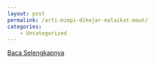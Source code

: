 ```yaml
---
layout: post
permalink: /arti-mimpi-dikejar-malaikat-maut/
categories:
    - Uncategorized
---
```


[Baca Selengkapnya](/07)
